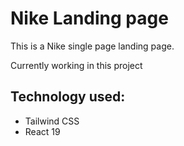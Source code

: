 # Nike Landing page

This is a Nike single page landing page.

Currently working in this project

## Technology used:

- Tailwind CSS
- React 19

 